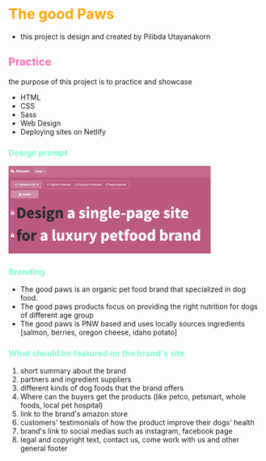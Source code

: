 # **<font color="orange">The good Paws</font>**
- this project is design and created by Pilibda Utayanakorn

## <font color="hotPink">Practice</font>
the purpose of this project is to practice and showcase
- HTML
- CSS
- Sass
- Web Design
- Deploying sites on Netlify

### <font color="aquamarine">Design prompt</font>
<img src="01-design prompt.png" width="400px">


### <font color="aquamarine">Branding</font>
- The good paws is an organic pet food brand that specialized in dog food.
- The good paws products focus on providing the right nutrition for dogs of different age group
- The good paws is PNW based and uses locally sources ingredients [salmon, berries, oregon cheese, idaho potato]

### <font color="aquamarine">What should be featured on the brand's site</font>
1. short summary about the brand
2. partners and ingredient suppliers
3. different kinds of dog foods that the brand offers
4. Where can the buyers get the products (like petco, petsmart, whole foods, local pet hospital)
5. link to the brand's amazon store
6. customers' testimonials of how the product improve their dogs' health
7. brand's link to social medias such as instagram, facebook page
8. legal and copyright text, contact us, come work with us and other general footer

